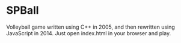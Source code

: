 # SPBall
Volleyball game written using C++ in 2005, and then rewritten using JavaScript in 2014. Just open index.html in your browser and play.
